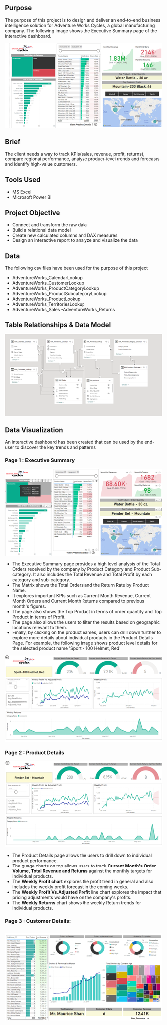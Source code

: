 
## Purpose 

The purpose of this project is to design and deliver an end-to-end business intelligence solution for Adventure Works Cycles, a global manufacturing company. The following image shows the Executive Summary page of the interactive dashboard.

![](images/exec_summary.png)

## Brief 

The client needs a way to track KPIs(sales, revenue, profit, returns), compare regional performance, analyze product-level trends and forecasts and identify high-value customers.

## Tools Used

- MS Excel
- Microsoft Power BI

## Project Objective 

- Connect and transform the raw data
- Build a relational data model
- Create new calculated columns and DAX measures
- Design an interactive report to analyze and visualize the data

## Data 

The following csv files have been used for the purpose of this project

- AdventureWorks_CalendarLookup
- AdventureWorks_CustomerLookup
- AdventureWorks_ProductCategoryLookup
- AdventureWorks_ProductSubcategoryLookup
- AdventureWorks_ProductLookup
- AdventureWorks_TerritoriesLookup
- AdventureWorks_Sales
-AdventureWorks_Returns

## Table Relationships & Data Model

![](images/relationship_view.png)

## Data Visualization

An interactive dashboard has been created that can be used by the end-user to discover the key trends and patterns

### Page 1 : Executive Summary

![](images/accessories_filter_example.png)

- The Executive Summary page provides a high level analysis of the Total Orders received by the company by Product Category and Product Sub-category. It also includes the Total Revenue and Total Profit by each category and sub-category.
- The Matrix shows the Total Orders and the Return Rate by Product Name.
- It explores important KPIs such as Current Month Revenue, Current Month Orders and Current Month Returns compared to previous month's figures.
- The page also shows the Top Product in terms of order quantity and Top Product in terms of Profit.
- The page also allows the users to filter the results based on geographic locations relevant to them.
- Finally, by clicking on the product names, users can drill down further to explore more details about individual products in the Product Details Page. For example, the following image shows product level details for the selected product name 'Sport - 100 Helmet, Red'

![](images/drillthrough_example.png)

### Page 2 : Product Details 

![](images/product_detail.png)

- The Product Details page allows the users to drill down to individual product performance.
- The guage charts on top allows users to track **Current Month's Order Volume, Total Revenue and Returns** against the monthly targets for individual products.
- The **Weekly Profit chart** explores the profit trend in general and also includes the weekly profit forecast in the coming weeks.
- The **Weekly Profit Vs.Adjusted Profit** line chart explores the impact that pricing adjustments would have on the company's profits.
- The **Weekly Returns** chart shows the weekly Return trends for individual products.

### Page 3 : Customer Details:

![](images/customer_detail.png)
- 


